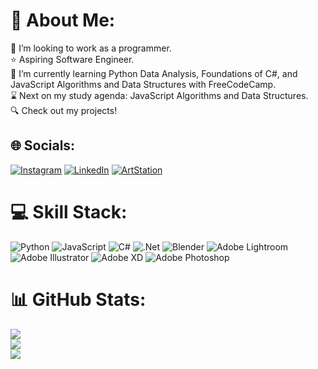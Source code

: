 # 👋 About Me:
💼 I’m looking to work as a programmer.<br>⭐ Aspiring Software Engineer.<br>🌱 I’m currently learning Python Data Analysis, Foundations of C#, and JavaScript Algorithms and Data Structures with FreeCodeCamp.<br>⌛ Next on my study agenda: JavaScript Algorithms and Data Structures.<br>🔍 Check out my projects!


## 🌐 Socials:
[![Instagram](https://img.shields.io/badge/Instagram-%23E4405F.svg?logo=Instagram&logoColor=white)](https://instagram.com/anrph) [![LinkedIn](https://img.shields.io/badge/LinkedIn-%230077B5.svg?logo=linkedin&logoColor=white)](https://linkedin.com/in/alejandronromeo) [![ArtStation](https://img.shields.io/badge/%D1%A6%20artstation-purple
)](https://www.artstation.com/anrx)

# 💻 Skill Stack:
![Python](https://img.shields.io/badge/python-3670A0?style=for-the-badge&logo=python&logoColor=ffdd54) ![JavaScript](https://img.shields.io/badge/javascript-%23323330.svg?style=for-the-badge&logo=javascript&logoColor=%23F7DF1E) ![C#](https://img.shields.io/badge/c%23-%23239120.svg?style=for-the-badge&logo=csharp&logoColor=white) ![.Net](https://img.shields.io/badge/.NET-5C2D91?style=for-the-badge&logo=.net&logoColor=white) ![Blender](https://img.shields.io/badge/blender-%23F5792A.svg?style=for-the-badge&logo=blender&logoColor=white) ![Adobe Lightroom](https://img.shields.io/badge/Adobe%20Lightroom-31A8FF.svg?style=for-the-badge&logo=Adobe%20Lightroom&logoColor=white) ![Adobe Illustrator](https://img.shields.io/badge/adobe%20illustrator-%23FF9A00.svg?style=for-the-badge&logo=adobe%20illustrator&logoColor=white) ![Adobe XD](https://img.shields.io/badge/Adobe%20XD-470137?style=for-the-badge&logo=Adobe%20XD&logoColor=#FF61F6) ![Adobe Photoshop](https://img.shields.io/badge/adobe%20photoshop-%2331A8FF.svg?style=for-the-badge&logo=adobe%20photoshop&logoColor=white)

# 📊 GitHub Stats:
![](https://github-readme-stats.vercel.app/api?username=anrph&theme=dark&hide_border=true&include_all_commits=false&count_private=false)<br/>
![](https://github-readme-streak-stats.herokuapp.com/?user=anrph&theme=dark&hide_border=true)<br/>
![](https://github-readme-stats.vercel.app/api/top-langs/?username=anrph&theme=dark&hide_border=true&include_all_commits=false&count_private=false&layout=compact)
